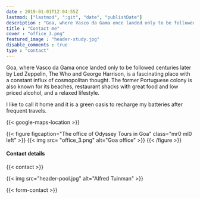 ```yaml
---
date : 2019-01-01T12:04:55Z
lastmod: ["lastmod", ":git", "date", "publishDate"]
description : "Goa, where Vasco da Gama once landed only to be followed centuries later by Led Zeppelin, The Who and George Harrison, is a fascinating place with a constant influx of cosmopolitan thought. The former Portuguese colony is also known for its beaches, restaurant shacks with great food and low priced alcohol, and a relaxed lifestyle."
title : "Contact me"
cover : "office_3.png"
featured_image : "header-study.jpg"
disable_comments : true
type : "contact"
---
```


Goa, where Vasco da Gama once landed only to be followed centuries later by Led Zeppelin, The Who and George Harrison, is a fascinating place with a constant influx of cosmopolitan thought. The former Portuguese colony is also known for its beaches, restaurant shacks with great food and low priced alcohol, and a relaxed lifestyle.

I like to call it home and it is a green oasis to recharge my batteries after frequent travels.

{{< google-maps-location >}}


{{< figure figcaption="The office of Odyssey Tours in Goa" class="mr0 ml0 left" >}}
	{{< img src= "office_3.png"  alt="Goa office" >}}
{{< /figure >}}


#### Contact details
{{< contact >}}

{{< img src="header-pool.jpg" alt="Alfred Tuinman" >}}

{{< form-contact >}}